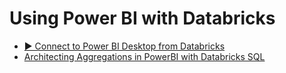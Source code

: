 # Using Power BI with Databricks

- [▶️ Connect to Power BI Desktop from Databricks](https://www.youtube.com/watch?v=EcKqQV0rCnQ)
- [Architecting Aggregations in PowerBI with Databricks SQL](https://medium.com/@kyle.hale/architecting-aggregations-in-powerbi-with-databricks-sql-675899014ce3)
